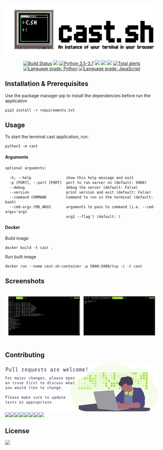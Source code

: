 ![cast-sh](art/cast-sh-header.png)
<p align="center">
    <a href="https://travis-ci.org/pod-cast/cast-sh">
        <img src="https://travis-ci.org/pod-cast/cast-sh.svg?branch=master"
            alt="Build Status"/></a>
    <a href="https://github.com/pod-cast/cast-sh/graphs/contributors" alt="Contributors">
        <img src="https://img.shields.io/github/contributors/pod-cast/cast-sh" /></a>
    <a href="https://www.python.org/downloads/">
        <img src="https://img.shields.io/badge/python-3.5%20%7C%203.6%20%7C%203.7-blue"
            alt="Python 3.5-3.7"/></a>
<a href="https://github.com/pod-cast/cast-sh/pulse" alt="Activity">
        <img src="https://img.shields.io/github/commit-activity/m/pod-cast/cast-sh" /></a>
    <a href="https://github.com/pod-cast/cast-sh/blob/master/LICENSE" alt="License">
        <img src="https://img.shields.io/github/license/pod-cast/cast-sh" /></a>
<a href="https://app.fossa.com/projects/git%2Bgithub.com%2Fpod-cast%2Fcast-sh?ref=badge_shield" alt="FOSSA Status"><img src="https://app.fossa.com/api/projects/git%2Bgithub.com%2Fpod-cast%2Fcast-sh.svg?type=shield"/></a>
    <a href="https://lgtm.com/projects/g/pod-cast/cast-sh/alerts/">
        <img src="https://img.shields.io/lgtm/alerts/g/pod-cast/cast-sh"
            alt="Total alerts"/></a>
    <a href="https://lgtm.com/projects/g/pod-cast/cast-sh/context:python"><img alt="Language grade: Python" src="https://img.shields.io/lgtm/grade/python/g/pod-cast/cast-sh.svg?logo=lgtm&logoWidth=18"/></a>
    <a href="https://lgtm.com/projects/g/pod-cast/cast-sh/context:javascript"><img alt="Language grade: JavaScript" src="https://img.shields.io/lgtm/grade/javascript/g/pod-cast/cast-sh.svg?logo=lgtm&logoWidth=18"/></a>
</p>

## Installation & Prerequisites
Use the package manager pip to install the dependencies before run the application
```
pip3 install -r requirements.txt
```

## Usage
To start the terminal cast application, run:
```
python3 -m cast
```
#### Arguments
```
optional arguments:

  -h, --help                show this help message and exit
  -p [PORT], --port [PORT]  port to run server on (default: 5000)
  --debug                   debug the server (default: False)
  --version                 print version and exit (default: False)
  --command COMMAND         Command to run in the terminal (default: bash)
  --cmd-args CMD_ARGS       arguments to pass to command (i.e. --cmd-args='arg1
                            arg2 --flag') (default: )
```
#### Docker
Build image
```
docker build -t cast .
```
Run built image
```
docker run --name cast.sh-container -p 5000:5000/tcp -i -t cast
```
## Screenshots
![screenshots](/art/screenshots.png)

## Contributing
![Contribute](/art/contribute.svg)
[![](https://sourcerer.io/fame/hericlesme/pod-cast/cast-sh/images/0)](https://sourcerer.io/fame/hericlesme/pod-cast/cast-sh/links/0)[![](https://sourcerer.io/fame/hericlesme/pod-cast/cast-sh/images/1)](https://sourcerer.io/fame/hericlesme/pod-cast/cast-sh/links/1)[![](https://sourcerer.io/fame/hericlesme/pod-cast/cast-sh/images/2)](https://sourcerer.io/fame/hericlesme/pod-cast/cast-sh/links/2)[![](https://sourcerer.io/fame/hericlesme/pod-cast/cast-sh/images/3)](https://sourcerer.io/fame/hericlesme/pod-cast/cast-sh/links/3)[![](https://sourcerer.io/fame/hericlesme/pod-cast/cast-sh/images/4)](https://sourcerer.io/fame/hericlesme/pod-cast/cast-sh/links/4)[![](https://sourcerer.io/fame/hericlesme/pod-cast/cast-sh/images/5)](https://sourcerer.io/fame/hericlesme/pod-cast/cast-sh/links/5)[![](https://sourcerer.io/fame/hericlesme/pod-cast/cast-sh/images/6)](https://sourcerer.io/fame/hericlesme/pod-cast/cast-sh/links/6)[![](https://sourcerer.io/fame/hericlesme/pod-cast/cast-sh/images/7)](https://sourcerer.io/fame/hericlesme/pod-cast/cast-sh/links/7)

## License
<a href="https://app.fossa.com/projects/git%2Bgithub.com%2Fpod-cast%2Fcast-sh?ref=badge_large" alt="FOSSA Status"><img src="https://app.fossa.com/api/projects/git%2Bgithub.com%2Fpod-cast%2Fcast-sh.svg?type=large"/></a>
